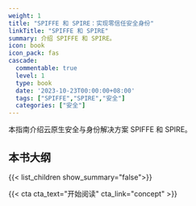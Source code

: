 ```yaml
---
weight: 1
title: "SPIFFE 和 SPIRE：实现零信任安全身份"
linkTitle: "SPIFFE 和 SPIRE"
summary: 介绍 SPIFFE 和 SPIRE。
icon: book
icon_pack: fas
cascade:
  commentable: true
  level: 1
  type: book
  date: '2023-10-23T00:00:00+08:00'
  tags: ["SPIFFE","SPIRE","安全"]
  categories: ["安全"]
---
```


本指南介绍云原生安全与身份解决方案 SPIFFE 和 SPIRE。 

## 本书大纲

{{< list_children show_summary="false">}}

{{< cta cta_text="开始阅读" cta_link="concept" >}}
